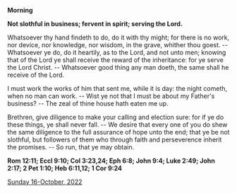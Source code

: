 **Morning**

**Not slothful in business; fervent in spirit; serving the Lord.**
 
Whatsoever thy hand findeth to do, do it with thy might; for there is no work, nor device, nor knowledge, nor wisdom, in the grave, whither thou goest. -- Whatsoever ye do, do it heartily, as to the Lord, and not unto men; knowing that of the Lord ye shall receive the reward of the inheritance: for ye serve the Lord Christ. -- Whatsoever good thing any man doeth, the same shall he receive of the Lord.
 
I must work the works of him that sent me, while it is day: the night cometh, when no man can work. -- Wist ye not that I must be about my Father's business? -- The zeal of thine house hath eaten me up.
 
Brethren, give diligence to make your calling and election sure: for if ye do these things, ye shall never fall. -- We desire that every one of you do shew the same diligence to the full assurance of hope unto the end; that ye be not slothful, but followers of them who through faith and perseverence inherit the promises. -- So run, that ye may obtain.  

**Rom 12:11; Eccl 9:10; Col 3:23,24; Eph 6:8; John 9:4; Luke 2:49; John 2:17; 2 Pet 1:10; Heb 6:11,12; 1 Cor 9:24**

[Sunday 16-October, 2022](https://t.me/daily_light)
